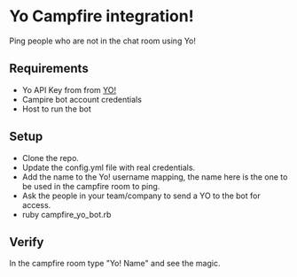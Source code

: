 Yo Campfire integration!
=========

Ping people who are not in the chat room using Yo!

Requirements
---

  - Yo API Key from from [YO!]
  - Campire bot account credentials
  - Host to run the bot

Setup
---
  - Clone the repo. 
  - Update the config.yml file with real credentials.
  - Add the name to the Yo! username mapping, the name here is the one to be used in the campfire room to ping. 
  - Ask the people in your team/company to send a YO to the bot for access.
  - ruby campfire_yo_bot.rb
  
Verify
--- 
In the campfire room type "Yo! Name" and see the magic.



[YO!]:http://yoapi.justyo.co/
